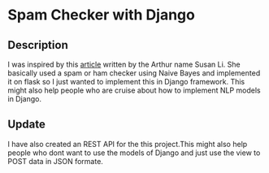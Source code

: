 <h1>Spam Checker with Django</h1>
<h2>Description</h2>
<p>I was inspired by this <a href="https://towardsdatascience.com/develop-a-nlp-model-in-python-deploy-it-with-flask-step-by-step-744f3bdd7776">article</a>  written by the Arthur name Susan Li. She basically used a spam or ham checker using Naive Bayes and implemented it on flask so I just wanted to implement this in Django framework. This might also help people who are cruise about how to implement NLP models in Django.</p>
<h2>Update</h2>
I have also created an REST API for the this project.This might also help people who dont want to use the models of Django and just use
the view to POST data in JSON formate.
